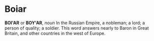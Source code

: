 # Boiar

**BOI'AR** or **BOY'AR**, _noun_ In the Russian Empire, a nobleman; a lord; a person of quality; a soldier. This word answers nearly to Baron in Great Britain, and other countries in the west of Europe.